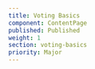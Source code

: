 ```yaml
---
title: Voting Basics
component: ContentPage
published: Published
weight: 1
section: voting-basics
priority: Major
---
```


